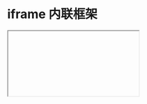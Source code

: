 # iframe 内联框架

<iframe>	       iframe 是个内联框架（内嵌框架），是在页面（body）里生成个内部框架
属性 ：

width 		定义iframe的宽度；
height 		定义iframe的高度；
	frameborder   	规定是否显示框架周围的边框
			值：	0无
				1有
	src		规定在框架中显示的文档的 URL。
	
	name		规定框架的名称


	scrolling  	规定是否在框架中显示滚动条。
			yes	显示滚动条（和 auto）			
			no	无(兼容问题)
			auto	根据内容自动显示滚动条
